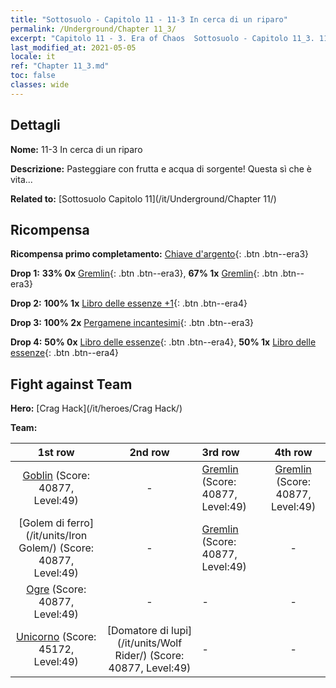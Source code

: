 ```yaml
---
title: "Sottosuolo - Capitolo 11 - 11-3 In cerca di un riparo"
permalink: /Underground/Chapter 11_3/
excerpt: "Capitolo 11 - 3. Era of Chaos  Sottosuolo - Capitolo 11_3. 11-3 In cerca di un riparo"
last_modified_at: 2021-05-05
locale: it
ref: "Chapter 11_3.md"
toc: false
classes: wide
---
```


## Dettagli

 **Nome:** 11-3 In cerca di un riparo

 **Descrizione:** Pasteggiare con frutta e acqua di sorgente! Questa sì che è vita...

 **Related to:** [Sottosuolo Capitolo 11](/it/Underground/Chapter 11/)

## Ricompensa

 **Ricompensa primo completamento:** [Chiave d'argento](/ItemsIT/con_693/){: .btn .btn--era3}

 **Drop 1:** **33% 0x** [Gremlin](/ItemsIT/unt_235/){: .btn .btn--era3}, **67% 1x** [Gremlin](/ItemsIT/unt_235/){: .btn .btn--era3}

 **Drop 2:** **100% 1x** [Libro delle essenze +1](/ItemsIT/mat_46/){: .btn .btn--era4}

 **Drop 3:** **100% 2x** [Pergamene incantesimi](/ItemsIT/con_694/){: .btn .btn--era3}

 **Drop 4:** **50% 0x** [Libro delle essenze](/ItemsIT/mat_39/){: .btn .btn--era4}, **50% 1x** [Libro delle essenze](/ItemsIT/mat_39/){: .btn .btn--era4}


## Fight against Team
 **Hero:** [Crag Hack](/it/heroes/Crag Hack/)

 **Team:**


  | 1st row | 2nd row | 3rd row | 4th row |
  |:----:|:----:|:----|:----:|
  | [Goblin](/it/units/Goblin/) (Score: 40877, Level:49)  | - | [Gremlin](/it/units/Gremlin/) (Score: 40877, Level:49)  | [Gremlin](/it/units/Gremlin/) (Score: 40877, Level:49)  |
  | [Golem di ferro](/it/units/Iron Golem/) (Score: 40877, Level:49)  | - | [Gremlin](/it/units/Gremlin/) (Score: 40877, Level:49)  | - |
  | [Ogre](/it/units/Ogre/) (Score: 40877, Level:49)  | - | - | - |
  | [Unicorno](/it/units/Unicorn/) (Score: 45172, Level:49)  | [Domatore di lupi](/it/units/Wolf Rider/) (Score: 40877, Level:49)  | - | - |


